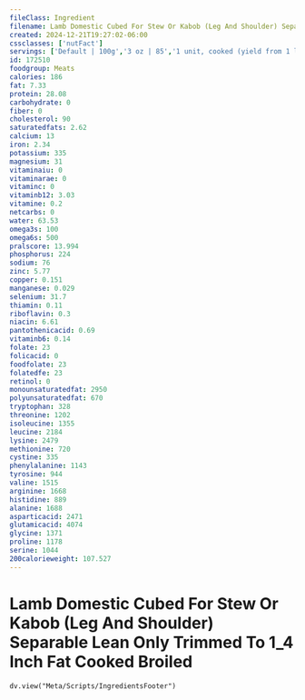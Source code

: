 ```yaml
---
fileClass: Ingredient
filename: Lamb Domestic Cubed For Stew Or Kabob (Leg And Shoulder) Separable Lean Only Trimmed To 1_4 Inch Fat Cooked Broiled
created: 2024-12-21T19:27:02-06:00
cssclasses: ['nutFact']
servings: ['Default | 100g','3 oz | 85','1 unit, cooked (yield from 1 lb raw meat) | 327']
id: 172510
foodgroup: Meats
calories: 186
fat: 7.33
protein: 28.08
carbohydrate: 0
fiber: 0
cholesterol: 90
saturatedfats: 2.62
calcium: 13
iron: 2.34
potassium: 335
magnesium: 31
vitaminaiu: 0
vitaminarae: 0
vitaminc: 0
vitaminb12: 3.03
vitamine: 0.2
netcarbs: 0
water: 63.53
omega3s: 100
omega6s: 500
pralscore: 13.994
phosphorus: 224
sodium: 76
zinc: 5.77
copper: 0.151
manganese: 0.029
selenium: 31.7
thiamin: 0.11
riboflavin: 0.3
niacin: 6.61
pantothenicacid: 0.69
vitaminb6: 0.14
folate: 23
folicacid: 0
foodfolate: 23
folatedfe: 23
retinol: 0
monounsaturatedfat: 2950
polyunsaturatedfat: 670
tryptophan: 328
threonine: 1202
isoleucine: 1355
leucine: 2184
lysine: 2479
methionine: 720
cystine: 335
phenylalanine: 1143
tyrosine: 944
valine: 1515
arginine: 1668
histidine: 889
alanine: 1688
asparticacid: 2471
glutamicacid: 4074
glycine: 1371
proline: 1178
serine: 1044
200calorieweight: 107.527
---
```


# Lamb Domestic Cubed For Stew Or Kabob (Leg And Shoulder) Separable Lean Only Trimmed To 1_4 Inch Fat Cooked Broiled

```dataviewjs
dv.view("Meta/Scripts/IngredientsFooter")
```